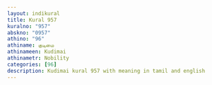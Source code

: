 ```yaml
---
layout: indikural
title: Kural 957
kuralno: "957"
abskno: "0957"
athino: "96"
athiname: குடிமை
athinameen: Kudimai
athinametr: Nobility
categories: [96]
description: Kudimai kural 957 with meaning in tamil and english 
---
```


